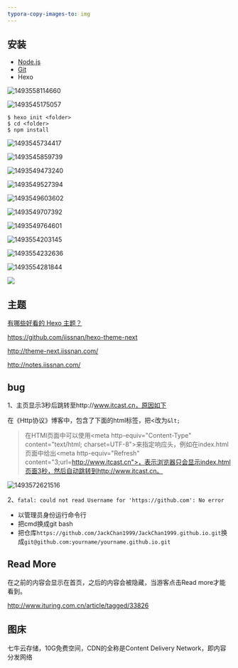 ```yaml
---
typora-copy-images-to: img
---
```


## 安装

- [Node.js](http://nodejs.org/)
- [Git](http://git-scm.com/)
- Hexo

![1493558114660](img/1493558114660.png)

![1493545175057](img/1493545175057.png)

```
$ hexo init <folder>
$ cd <folder>
$ npm install
```

![1493545734417](img/1493545734417.png)

![1493545859739](img/1493545859739.png)

![1493549473240](img/1493549473240.png)

![1493549527394](img/1493549527394.png)

![1493549603602](img/1493549603602.png)

![1493549707392](img/1493549707392.png)

![1493549764601](img/1493549764601.png)

![1493554203145](img/1493554203145.png)

![1493554232636](img/1493554232636.png)

![1493554281844](img/1493554281844.png)

![](img/web.png)

## 主题

[有哪些好看的 Hexo 主题？](https://www.zhihu.com/question/24422335)

https://github.com/iissnan/hexo-theme-next

http://theme-next.iissnan.com/

http://notes.iissnan.com/

## bug

1、主页显示3秒后跳转至http://www.itcast.cn，原因如下

在《Http协议》博客中，包含了下面的html标签，把<改为`&lt;`

> 在HTMl页面中可以使用&lt;meta http-equiv="Content-Type" content="text/html; charset=UTF-8">来指定响应头，例如在index.html页面中给出&lt;meta http-equiv="Refresh" content="3;url=http://www.itcast.cn">，表示浏览器只会显示index.html页面3秒，然后自动跳转到http://www.itcast.cn。

![1493572621516](img/1493572621516.png)

2、`fatal: could not read Username for 'https://github.com': No error`

- 以管理员身份运行命令行
- 把cmd换成git bash
- 把仓库`https://github.com/JackChan1999/JackChan1999.github.io.git`换成`git@github.com:yourname/yourname.github.io.git`

## Read More

<!--more-->

在<!--more-->之前的内容会显示在首页，之后的内容会被隐藏，当游客点击Read more才能看到。

http://www.ituring.com.cn/article/tagged/33826

## 图床

七牛云存储，10G免费空间，CDN的全称是Content Delivery Network，即内容分发网络